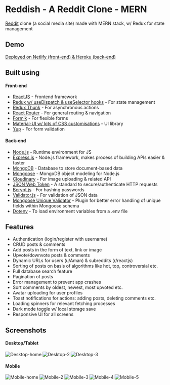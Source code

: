 # Reddish - A Reddit Clone - MERN

[Reddit](https://www.reddit.com) clone (a social media site) made with MERN stack, w/ Redux for state management

## Demo

[Deployed on Netlify (front-end) & Heroku (back-end)](https://reddish.netlify.app)

## Built using

#### Front-end

- [ReactJS](https://reactjs.org/) - Frontend framework
- [Redux w/ useDispatch & useSelector hooks](https://redux.js.org/) - For state management
- [Redux Thunk](https://github.com/reduxjs/redux-thunk) - For asynchronous actions
- [React Router](https://reactrouter.com/) - For general routing & navigation
- [Formik](https://formik.org/) - For flexible forms
- [Material-UI w/ lots of CSS customisations](https://material-ui.com/) - UI library
- [Yup](https://github.com/jquense/yup) - For form validation

#### Back-end

- [Node.js](https://nodejs.org/en/) - Runtime environment for JS
- [Express.js](https://expressjs.com/) - Node.js framework, makes process of building APIs easier & faster
- [MongoDB](https://www.mongodb.com/) - Database to store document-based data
- [Mongoose](https://mongoosejs.com/) - MongoDB object modeling for Node.js
- [Cloudinary](https://cloudinary.com/) - For image uploading & related API
- [JSON Web Token](https://jwt.io/) - A standard to secure/authenticate HTTP requests
- [Bcrypt.js](https://www.npmjs.com/package/bcryptjs) - For hashing passwords
- [Validator.js](https://www.npmjs.com/package/validator) - For validation of JSON data
- [Mongoose Unique Validator](https://www.npmjs.com/package/mongoose-unique-validator) - Plugin for better error handling of unique fields within Mongoose schema
- [Dotenv](https://www.npmjs.com/package/dotenv) - To load environment variables from a .env file

## Features

- Authentication (login/register with username)
- CRUD posts & comments
- Add posts in the form of text, link or image
- Upvote/downvote posts & comments
- Dynamic URLs for users (u/Aman) & subreddits (r/reactjs)
- Sorting of posts on basis of algorithms like hot, top, controversial etc.
- Full database search feature
- Pagination of posts
- Error management to prevent app crashes
- Sort comments by oldest, newest, most upvoted etc.
- Avatar uploading for user profiles
- Toast notifications for actions: adding posts, deleting comments etc.
- Loading spinners for relevant fetching processes
- Dark mode toggle w/ local storage save
- Responsive UI for all screens

## Screenshots

#### Desktop/Tablet

![Desktop-home](https://github.com/amand33p/reddish-mern/blob/master/screenshots/desktop-home.png)
![Desktop-2](https://github.com/amand33p/reddish-mern/blob/master/screenshots/desktop-2.png)
![Desktop-3](https://github.com/amand33p/reddish-mern/blob/master/screenshots/desktop-3.png)

#### Mobile

![Mobile-home](https://github.com/amand33p/reddish-mern/blob/master/screenshots/mobile-home.png)
![Mobile-2](https://github.com/amand33p/reddish-mern/blob/master/screenshots/mobile-2.png)
![Mobile-3](https://github.com/amand33p/reddish-mern/blob/master/screenshots/mobile-3.png)
![Mobile-4](https://github.com/amand33p/reddish-mern/blob/master/screenshots/mobile-4.png)
![Mobile-5](https://github.com/amand33p/reddish-mern/blob/master/screenshots/mobile-5.png)
